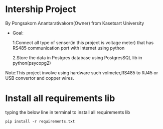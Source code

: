 # **Intership Project**
<p>By Pongsakorn Anantarativakorn(Owner) from Kasetsart University<br>

* Goal:

  1.Connect all type of senser(in this project is voltage meter) that has RS485 communication port with internet using python
  
  2.Store the data in Postgres database using PostgresSQL lib in python(psycopg2)

Note:This project involve using hardware such volmeter,RS485 to RJ45 or USB convertor and copper wires.
# Install all requirements lib
typing the below line in terminal to install all requirements lib
```
pip install -r requirements.txt
```
